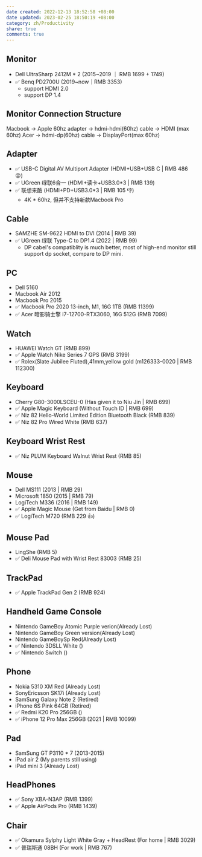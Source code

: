```yaml
---
date created: 2022-12-13 18:52:58 +08:00
date updated: 2023-02-25 18:50:19 +08:00
category: zh/Productivity
share: true
comments: true
---
```


## Monitor
- Dell UltraSharp 2412M * 2 (2015~2019 ｜ RMB 1699 + 1749)
- ✅ Benq PD2700U (2019~now｜RMB 3353)
	- support HDMI 2.0
	- support DP 1.4 

## Monitor Connection Structure
Macbook -> Apple 60hz adapter  -> hdmi-hdmi(60hz) cable -> HDMI (max 60hz)
Acer    -> hdmi-dp(60hz) cable -> DisplayPort(max 60hz)

## Adapter
- ✅ USB-C Digital AV Multiport Adapter (HDMI+USB+USB C | RMB 486 😡)
- ✅ UGreen 绿联6合一 (HDMI+读卡+USB3.0\*3 | RMB 139)
- ✅ 联想来酷 (HDMI+PD+USB3.0\*3 | RMB 105 👎) 
	- 4K * 60hz, 但并不支持新款Macbook Pro

## Cable
- SAMZHE SM-9622 HDMI to DVI (2014 | RMB 39)
- ✅ UGreen 绿联 Type-C to DP1.4 (2022 | RMB 99)
	- DP cabel's compatiblity is much better, most of high-end monitor still support dp socket, compare to DP mini.

## PC
- Dell 5160
- Macbook Air 2012
- Macbook Pro 2015
- ✅ Macbook Pro 2020 13-inch, M1, 16G 1TB (RMB 11399)
- ✅ Acer 暗影骑士擎 i7-12700-RTX3060, 16G 512G (RMB 7099)

## Watch
- HUAWEI Watch GT (RMB 899)
- ✅ Apple Watch Nike Series 7 GPS (RMB 3199)
- ✅ Rolex(Slate Jubilee Fluted),41mm,yellow gold (m126333-0020 | RMB 112300)

## Keyboard
- Cherry G80-3000LSCEU-0 (Has given it to Niu Jin | RMB 699)
- ✅ Apple Magic Keyboard (Without Touch ID | RMB 699)
- ✅ Niz 82 Hello-World Limited Edition Bluetooth Black (RMB 839)
- ✅ Niz 82 Pro Wired White (RMB 637)

## Keyboard Wrist Rest
- ✅ Niz PLUM Keyboard Walnut Wrist Rest (RMB 85)

## Mouse
- Dell MS111 (2013 | RMB 29)
- Microsoft 1850 (2015 | RMB 79)
- LogiTech M336 (2016 | RMB 149)
- ✅ Apple Magic Mouse (Get from Baidu | RMB 0)
- ✅ LogiTech M720 (RMB 229 👍)

## Mouse Pad
- LingShe (RMB 5)
- ✅ Deli Mouse Pad with Wrist Rest 83003 (RMB 25)

## TrackPad
- ✅ Apple TrackPad Gen 2 (RMB 924)

## Handheld Game Console
- Nintendo GameBoy Atomic Purple verion(Already Lost)
- Nintendo GameBoy Green version(Already Lost)
- Nintendo GameBoySp Red(Already Lost)
- ✅ Nintendo 3DSLL White ()
- ✅ Nintendo Switch ()

## Phone
- Nokia 5310 XM Red (Already Lost)
- SonyEricsson SK17i (Already Lost)
- SamSung Galaxy Note 2 (Retired)
- iPhone 6S Pink 64GB (Retired)
- ✅ Redmi K20 Pro 256GB ()
- ✅ iPhone 12 Pro Max 256GB (2021 | RMB 10099)

## Pad
- SamSung GT P3110 * 7 (2013-2015)
- iPad air 2 (My parents still using)
- iPad mini 3 (Already Lost)

## HeadPhones
- ✅ Sony XBA-N3AP (RMB 1399)
- ✅ Apple AirPods Pro (RMB 1439)

## Chair
- ✅ Okamura Sylphy Light White Gray + HeadRest (For home | RMB 3029)
- ✅ 普瑞斯通 08BH (For work | RMB 767)